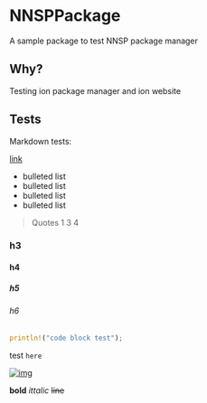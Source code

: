 # NNSPPackage

A sample package to test NNSP package manager

## Why?

Testing ion package manager and ion website

## Tests

Markdown tests:

[link](matuco19.com)

- bulleted list
- bulleted list
- bulleted list
- bulleted list

> Quotes
> 1
> 3
> 4

### h3

#### h4

##### h5

###### h6

```rs
println!("code block test");
```

test `here`

[![img](https://github.com/Matuco19.png)](https://github.com/Matuco19)

**bold**
*ittalic*
~~line~~
